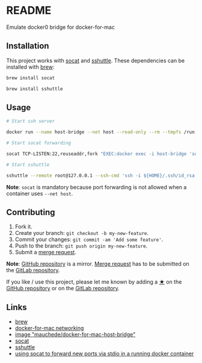 # README

Emulate docker0 bridge for docker-for-mac

## Installation

This project works with [socat](https://linux.die.net/man/1/socat) and [sshuttle](sshuttle/sshuttle). These dependencies can be installed with [brew](https://brew.sh/):

```sh
brew install socat

brew install sshuttle
```

## Usage

```sh
# Start ssh server

docker run --name host-bridge --net host --read-only --rm --tmpfs /run:exec --volume ${HOME}/.ssh/id_rsa.pub:/root/.ssh/authorized_keys:ro mauchede/docker-for-mac-host-bridge:latest

# Start socat forwarding

socat TCP-LISTEN:22,reuseaddr,fork "EXEC:docker exec -i host-bridge 'socat STDIO TCP-CONNECT:127.0.0.1:22'"

# Start sshuttle

sshuttle --remote root@127.0.0.1 --ssh-cmd 'ssh -i ${HOME}/.ssh/id_rsa -o StrictHostKeyChecking=no -o UserKnownHostsFile=/dev/null' 172.17.0.0/8 192.168.65.0/24
```

__Note__: `socat` is mandatory because port forwarding is not allowed when a container uses `--net host`.

## Contributing

1. Fork it.
2. Create your branch: `git checkout -b my-new-feature`.
3. Commit your changes: `git commit -am 'Add some feature'`.
4. Push to the branch: `git push origin my-new-feature`.
5. Submit a [merge request](https://docs.gitlab.com/ee/user/project/merge_requests/).

__Note__: [GitHub repository](https://github.com/mauchede/docker-for-mac-host-bridge) is a mirror. [Merge request](https://docs.gitlab.com/ee/user/project/merge_requests/) has to be submitted on the [GitLab repository](https://gitlab.com/mauchede/docker-for-mac-host-bridge).

If you like / use this project, please let me known by adding a [★](https://help.github.com/articles/about-stars/) on the [GitHub repository](https://github.com/mauchede/docker-for-mac-host-bridge) or on the [GitLab repository](https://gitlab.com/mauchede/docker-for-mac-host-bridge).

## Links

* [brew](https://brew.sh/)
* [docker-for-mac networking](https://docs.docker.com/docker-for-mac/networking/)
* [image "mauchede/docker-for-mac-host-bridge"](https://hub.docker.com/r/mauchede/docker-for-mac-host-bridge/)
* [socat](https://linux.die.net/man/1/socat)
* [sshuttle](sshuttle/sshuttle)
* [using socat to forward new ports via stdio in a running docker container](https://gist.github.com/RickyCook/663b9f4ae53d454f73bf)
